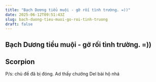 ```yaml
---
title: "Bạch Dương tiểu muội - gỡ rối tình trường. =))"
date: 2025-06-12T09:51:43Z
slug: bach-duong-tieu-muoi-go-roi-tinh-truong
draft: false
---
```


## Bạch Dương tiểu muội - gỡ rối tình trường. =))

## Scorpion

P/s: chủ đề đã bị đóng. Ad thấy chướng Del bài hộ nhá
